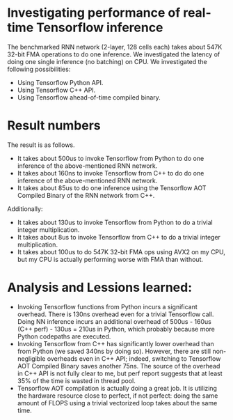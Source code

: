 # Investigating performance of real-time Tensorflow inference

The benchmarked RNN network (2-layer, 128 cells each) takes about 547K 32-bit FMA operations to do one inference.
We investigated the latency of doing one single inference (no batching) on CPU.
We investigated the following possibilities:
* Using Tensorflow Python API.
* Using Tensorflow C++ API.
* Using Tensorflow ahead-of-time compiled binary. 

# Result numbers

The result is as follows.
* It takes about 500us to invoke Tensorflow from Python to do one inference of the above-mentioned RNN network.
* It takes about 160ns to invoke Tensorflow from C++ to do do one inference of the above-mentioned RNN network.
* It takes about 85us to do one inference using the Tensorflow AOT Compiled Binary of the RNN network from C++.

Additionally:
* It takes about 130us to invoke Tensorflow from Python to do a trivial integer multiplication.
* It takes about 8us to invoke Tensorflow from C++ to do a trivial integer multiplication.
* It takes about 100us to do 547K 32-bit FMA ops using AVX2 on my CPU, but my CPU is actually performing worse with FMA than without. 

# Analysis and Lessions learned:

* Invoking Tensorflow functions from Python incurs a significant overhead. There is 130ns overhead even for a trivial Tensorflow call. Doing NN inference incurs an additional overhead of 500us - 160us (C++ perf) - 130us = 210us in Python, which probably because more Python codepaths are executed.
* Invoking Tensorflow from C++ has significantly lower overhead than from Python (we saved 340ns by doing so). However, there are still non-negligible overheads even in C++ API; indeed, switching to Tensorflow AOT Compiled Binary saves another 75ns. The source of the overhead in C++ API is not fully clear to me, but perf report suggests that at least 35% of the time is wasted in thread pool. 
* Tensorflow AOT compilation is actually doing a great job. It is utilizing the hardware resource close to perfect, if not perfect: doing the same amount of FLOPS using a trivial vectorized loop takes about the same time. 

